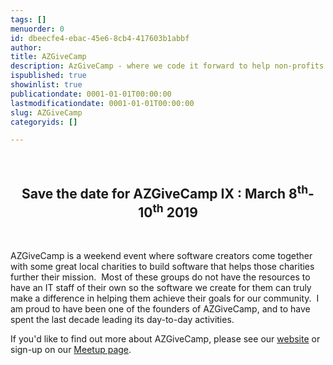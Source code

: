 ```yaml
---
tags: []
menuorder: 0
id: dbeecfe4-ebac-45e6-8cb4-417603b1abbf
author: 
title: AZGiveCamp
description: AzGiveCamp - where we code it forward to help non-profits in need.
ispublished: true
showinlist: true
publicationdate: 0001-01-01T00:00:00
lastmodificationdate: 0001-01-01T00:00:00
slug: AZGiveCamp
categoryids: []

---
```

<p style="text-align: center;"><span style="font-weight: normal;"><br /></span></p>
<h2 style="text-align: center;">Save the date for AZGiveCamp IX : March 8<sup>th</sup>-10<sup>th</sup> 2019</h2>
<p>&nbsp;</p>
<p>AZGiveCamp is a weekend event where software creators come together with some great local charities to build software that helps those charities further their mission.&nbsp; Most of these groups do not have the resources to have an IT staff of their own so the software we create for them can truly make a difference in helping them achieve their goals for our community.&nbsp; I am proud to have been one of the founders of AZGiveCamp, and to have spent the last decade leading its day-to-day activities.</p>
<p>If you'd like to find out more about AZGiveCamp, please see our <a href="http://azgivecamp.org" target="_blank">website</a> or sign-up on our <a href="http://meetup.com/azgivecamp" target="_blank">Meetup page</a>.</p>
<p>&nbsp;</p>
<p><img src="/image.axd?picture=2018%2f10%2fAZGiveCamp_600Wide.jpg" alt="" /></p>
